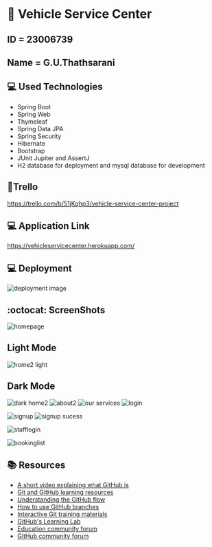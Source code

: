 # :wave: Vehicle Service Center
## ID = 23006739
## Name = G.U.Thathsarani
 
## 💻 Used Technologies

* Spring Boot  
* Spring Web
* Thymeleaf
* Spring Data JPA
* Spring Security
* Hibernate
* Bootstrap
* JUnit Jupiter and AssertJ
* H2 database for deployment and mysql database for development



## 📝Trello
https://trello.com/b/51jKqhp3/vehicle-service-center-project



## 💻 Application Link
https://vehicleservicecenter.herokuapp.com/

## 💻 Deployment
![deployment image](https://user-images.githubusercontent.com/57774048/136756116-cc9b5bdf-ebb2-4508-9c26-5abbf64d71f7.png)


## :octocat: ScreenShots

![homepage](https://user-images.githubusercontent.com/57774048/136754910-653ccff0-bd9f-424b-8bc4-66f36af7514c.png)
 ## Light Mode
![home2 light](https://user-images.githubusercontent.com/57774048/136755072-f1f31f46-467e-48c1-b0d6-4351cad1f3d7.png)
 ## Dark Mode
![dark home2](https://user-images.githubusercontent.com/57774048/136755079-ff86ba62-d0d7-4827-8df1-1f2693b1799c.png)
![about2](https://user-images.githubusercontent.com/57774048/136755271-6a3708d3-51b6-47c9-b604-76d16fb3c914.png)
![our services](https://user-images.githubusercontent.com/57774048/136755310-caf21ca3-82cb-4eb4-b6bd-b1122f313ec0.png)
![login](https://user-images.githubusercontent.com/57774048/136755342-9df2130d-c820-4f04-8e1c-aaf6a7621828.png)

![signup](https://user-images.githubusercontent.com/57774048/136755355-1803039d-53cf-4f93-b5c0-2403e1e7cdd2.png)
![signup sucess](https://user-images.githubusercontent.com/57774048/136755618-d639da2f-5c85-43f4-8690-519d4cac558c.png)


![stafflogin](https://user-images.githubusercontent.com/57774048/136755203-a9378be7-0c2f-459f-86d0-1b93cb31c5ff.png)

![bookinglist](https://user-images.githubusercontent.com/57774048/136755224-328010df-c18a-455c-a88e-4f51de384f12.png)

## 📚  Resources 
* [A short video explaining what GitHub is](https://www.youtube.com/watch?v=w3jLJU7DT5E&feature=youtu.be) 
* [Git and GitHub learning resources](https://docs.github.com/en/github/getting-started-with-github/git-and-github-learning-resources) 
* [Understanding the GitHub flow](https://guides.github.com/introduction/flow/)
* [How to use GitHub branches](https://www.youtube.com/watch?v=H5GJfcp3p4Q&feature=youtu.be)
* [Interactive Git training materials](https://githubtraining.github.io/training-manual/#/01_getting_ready_for_class)
* [GitHub's Learning Lab](https://lab.github.com/)
* [Education community forum](https://education.github.community/)
* [GitHub community forum](https://github.community/)
